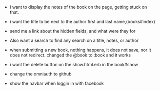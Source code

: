 - i want to display the notes of the book on the page, getting stuck on  that.
- i want the title to be next to the author first and last name,(books#index)

- send me a link about the hidden fields, and what were they for

- Also want a search to find any search on a title, notes, or author

- when submitting a new book, nothing happens, it does not save, nor it does not redirect. changed the @book to :book and it works



- i want the delete button on the show.html.erb in the book#show

- change the omniauth to github
- show the navbar when loggin in with facebook